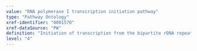 ```yaml
---
value: "RNA polymerase I transcription initiation pathway"
type: "Pathway Ontology"
xref-identifier: "0001570"
xref-dataSource: "PW"
definition: "Initiation of transcription from the bipartite rDNA repeats requires the assembly of the Pol I preinitiation complex (PIC) and subsequent recruitment of the polymerase."
level: "4"
---
```

